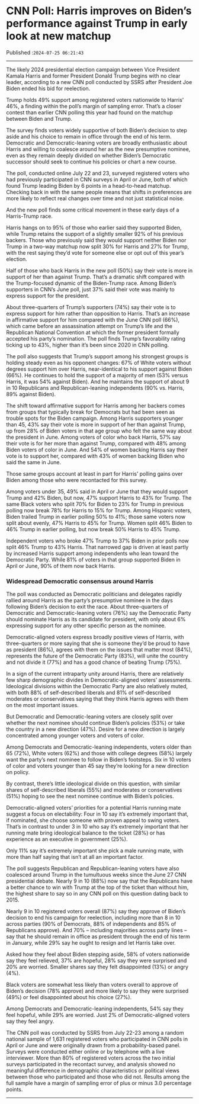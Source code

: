 # CNN Poll: Harris improves on Biden’s performance against Trump in early look at new matchup

Published :`2024-07-25 06:21:43`

---

The likely 2024 presidential election campaign between Vice President Kamala Harris and former President Donald Trump begins with no clear leader, according to a new CNN poll conducted by SSRS after President Joe Biden ended his bid for reelection.

Trump holds 49% support among registered voters nationwide to Harris’ 46%, a finding within the poll’s margin of sampling error. That’s a closer contest than earlier CNN polling this year had found on the matchup between Biden and Trump.

The survey finds voters widely supportive of both Biden’s decision to step aside and his choice to remain in office through the end of his term. Democratic and Democratic-leaning voters are broadly enthusiastic about Harris and willing to coalesce around her as the new presumptive nominee, even as they remain deeply divided on whether Biden’s Democratic successor should seek to continue his policies or chart a new course.

The poll, conducted online July 22 and 23, surveyed registered voters who had previously participated in CNN surveys in April or June, both of which found Trump leading Biden by 6 points in a head-to-head matchup. Checking back in with the same people means that shifts in preferences are more likely to reflect real changes over time and not just statistical noise.

And the new poll finds some critical movement in these early days of a Harris-Trump race.

Harris hangs on to 95% of those who earlier said they supported Biden, while Trump retains the support of a slightly smaller 92% of his previous backers. Those who previously said they would support neither Biden nor Trump in a two-way matchup now split 30% for Harris and 27% for Trump, with the rest saying they’d vote for someone else or opt out of this year’s election.

Half of those who back Harris in the new poll (50%) say their vote is more in support of her than against Trump. That’s a dramatic shift compared with the Trump-focused dynamic of the Biden-Trump race. Among Biden’s supporters in CNN’s June poll, just 37% said their vote was mainly to express support for the president.

About three-quarters of Trump’s supporters (74%) say their vote is to express support for him rather than opposition to Harris. That’s an increase in affirmative support for him compared with the June CNN poll (66%), which came before an assassination attempt on Trump’s life and the Republican National Convention at which the former president formally accepted his party’s nomination. The poll finds Trump’s favorability rating ticking up to 43%, higher than it’s been since 2020 in CNN polling.

The poll also suggests that Trump’s support among his strongest groups is holding steady even as his opponent changes: 67% of White voters without degrees support him over Harris, near-identical to his support against Biden (66%). He continues to hold the support of a majority of men (53% versus Harris, it was 54% against Biden). And he maintains the support of about 9 in 10 Republicans and Republican-leaning independents (90% vs. Harris, 89% against Biden).

The shift toward affirmative support for Harris among her backers comes from groups that typically break for Democrats but had been seen as trouble spots for the Biden campaign. Among Harris supporters younger than 45, 43% say their vote is more in support of her than against Trump, up from 28% of Biden voters in that age group who felt the same way about the president in June. Among voters of color who back Harris, 57% say their vote is for her more than against Trump, compared with 48% among Biden voters of color in June. And 54% of women backing Harris say their vote is to support her, compared with 43% of women backing Biden who said the same in June.

Those same groups account at least in part for Harris’ polling gains over Biden among those who were recontacted for this survey.

Among voters under 35, 49% said in April or June that they would support Trump and 42% Biden, but now, 47% support Harris to 43% for Trump. The same Black voters who split 70% for Biden to 23% for Trump in previous polling now break 78% for Harris to 15% for Trump. Among Hispanic voters, Biden trailed Trump in earlier polling 50% to 41%; those same voters now split about evenly, 47% Harris to 45% for Trump. Women split 46% Biden to 46% Trump in earlier polling, but now break 50% Harris to 45% Trump.

Independent voters who broke 47% Trump to 37% Biden in prior polls now split 46% Trump to 43% Harris. That narrowed gap is driven at least partly by increased Harris support among independents who lean toward the Democratic Party. While 81% of voters in that group supported Biden in April or June, 90% of them now back Harris.

### Widespread Democratic consensus around Harris

The poll was conducted as Democratic politicians and delegates rapidly rallied around Harris as the party’s presumptive nominee in the days following Biden’s decision to exit the race. About three-quarters of Democratic and Democratic-leaning voters (76%) say the Democratic Party should nominate Harris as its candidate for president, with only about 6% expressing support for any other specific person as the nominee.

Democratic-aligned voters express broadly positive views of Harris, with three-quarters or more saying that she is someone they’d be proud to have as president (86%), agrees with them on the issues that matter most (84%), represents the future of the Democratic Party (83%), will unite the country and not divide it (77%) and has a good chance of beating Trump (75%).

In a sign of the current intraparty unity around Harris, there are relatively few sharp demographic divides in Democratic-aligned voters’ assessments. Ideological divisions within the Democratic Party are also relatively muted, with both 88% of self-described liberals and 81% of self-described moderates or conservatives saying that they think Harris agrees with them on the most important issues.

But Democratic and Democratic-leaning voters are closely split over whether the next nominee should continue Biden’s policies (53%) or take the country in a new direction (47%). Desire for a new direction is largely concentrated among younger voters and voters of color.

Among Democrats and Democratic-leaning independents, voters older than 65 (72%), White voters (62%) and those with college degrees (58%) largely want the party’s next nominee to follow in Biden’s footsteps. Six in 10 voters of color and voters younger than 45 say they’re looking for a new direction on policy.

By contrast, there’s little ideological divide on this question, with similar shares of self-described liberals (55%) and moderates or conservatives (51%) hoping to see the next nominee continue with Biden’s policies.

Democratic-aligned voters’ priorities for a potential Harris running mate suggest a focus on electability: Four in 10 say it’s extremely important that, if nominated, she choose someone with proven appeal to swing voters. That’s in contrast to under 3 in 10 who say it’s extremely important that her running mate bring ideological balance to the ticket (28%) or has experience as an executive in government (25%).

Only 11% say it’s extremely important she pick a male running mate, with more than half saying that isn’t at all an important factor.

The poll suggests Republican and Republican-leaning voters have also coalesced around Trump in the tumultuous weeks since the June 27 CNN presidential debate. Nearly 9 in 10 (88%) now say that the Republicans have a better chance to win with Trump at the top of the ticket than without him, the highest share to say so in any CNN poll on this question dating back to 2015.

Nearly 9 in 10 registered voters overall (87%) say they approve of Biden’s decision to end his campaign for reelection, including more than 8 in 10 across parties (90% of Democrats, 88% of independents and 85% of Republicans approve). And 70% – including majorities across party lines – say that he should remain in office as president through the end of his term in January, while 29% say he ought to resign and let Harris take over.

Asked how they feel about Biden stepping aside, 58% of voters nationwide say they feel relieved, 37% are hopeful, 28% say they were surprised and 20% are worried. Smaller shares say they felt disappointed (13%) or angry (4%).

Black voters are somewhat less likely than voters overall to approve of Biden’s decision (78% approve) and more likely to say they were surprised (49%) or feel disappointed about his choice (27%).

Among Democrats and Democratic-leaning independents, 54% say they feel hopeful, while 29% are worried. Just 2% of Democratic-aligned voters say they feel angry.

The CNN poll was conducted by SSRS from July 22-23 among a random national sample of 1,631 registered voters who participated in CNN polls in April or June and were originally drawn from a probability-based panel. Surveys were conducted either online or by telephone with a live interviewer. More than 80% of registered voters across the two initial surveys participated in the recontact survey, and analysis showed no meaningful difference in demographic characteristics or political views between those who participated and those who did not. Results among the full sample have a margin of sampling error of plus or minus 3.0 percentage points.

---

